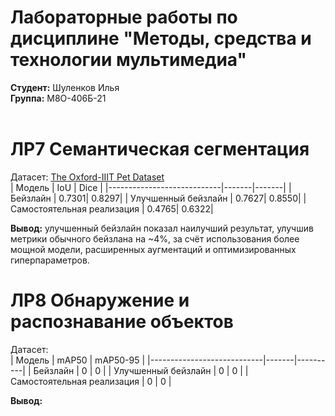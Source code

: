 # Лабораторные работы по дисциплине "Методы, средства и технологии мультимедиа"
**Студент:** Шуленков Илья <br/>
**Группа:** М8О-406Б-21 <br/>
<br/>

# ЛР7 Семантическая сегментация 
Датасет: [The Oxford-IIIT Pet Dataset](https://www.robots.ox.ac.uk/~vgg/data/pets/) <br/>
| Модель                     | IoU   | Dice  |
|----------------------------|-------|-------|
| Бейзлайн                   | 0.7301| 0.8297|
| Улучшенный бейзлайн        | 0.7627| 0.8550|
| Самостоятельная реализация | 0.4765| 0.6322|

**Вывод:** улучшенный бейзлайн показал наилучший результат, улучшив метрики обычного бейзлана на ~4%, за счёт использования более мощной модели, расширенных аугментаций и оптимизированных гиперпараметров. 

# ЛР8 Обнаружение и распознавание объектов
Датасет: []() <br/>
| Модель                     | mAP50 | mAP50-95 |
|----------------------------|-------|----------|
| Бейзлайн                   | 0     | 0        |
| Улучшенный бейзлайн        | 0     | 0        |
| Самостоятельная реализация | 0     | 0        |

**Вывод:**

